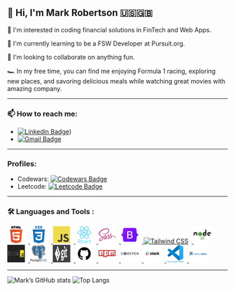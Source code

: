 
## 👋 Hi, I'm Mark Robertson 🇺🇸🇬🇧

👀 I'm interested in coding financial solutions in FinTech and Web Apps.

🌱 I'm currently learning to be a FSW Developer at Pursuit.org.

💞️ I'm looking to collaborate on anything fun.

🏎️ In my free time, you can find me enjoying Formula 1 racing, exploring new places, and savoring delicious meals while watching great movies with amazing company.

---
### 📫 How to reach me:

- [![Linkedin Badge](https://img.shields.io/badge/-LinkedIn-blue?style=flat&logo=Linkedin&logoColor=white)](https://www.linkedin.com/in/mark-robertson-ny-uk/))
- [![Gmail Badge](https://img.shields.io/badge/-Gmail-red?style=flat&logo=Gmail&logoColor=white)](mailto:MarkRobertson67@gmail.com)


<!-- - Email: [markrobertson67@gmail.com](mailto:markrobertson67@gmail.com)
- LinkedIn: [www.linkedin.com/in/mark-robertson-NY-UK](https://www.linkedin.com/in/mark-robertson-NY-UK) -->

---
### Profiles:

- Codewars: [![Codewars Badge](https://www.codewars.com/users/Goldsuccess167/badges/small)](https://www.codewars.com/users/Goldsuccess167)
- Leetcode: <a href="https://leetcode.com/Goldsuccess167/"><img src="https://assets.leetcode.com/static_assets/public/webpack_bundles/images/logo-dark.e99485d9b.svg" width="100" alt="Leetcode Badge"></a>


<!-- - Codewars: [![Codewars Badge](https://www.codewars.com/users/Goldsuccess167/badges/large)](https://www.codewars.com/users/Goldsuccess167)
- Leetcode: [![Leetcode Badge](https://assets.leetcode.com/static_assets/public/webpack_bundles/images/logo-dark.e99485d9b.svg)](https://leetcode.com/Goldsuccess167/) -->

---
### 🛠 Languages and Tools :

<div align="left">
  <!-- 1. Core languages -->
  <a href="https://developer.mozilla.org/docs/Web/HTML" target="_blank" rel="noopener noreferrer">
    <img
      src="https://raw.githubusercontent.com/devicons/devicon/master/icons/html5/html5-original-wordmark.svg"
      alt="HTML5" title="HTML5"
      width="40" height="40"
      style="margin-right:8px;"
    />
  </a>
  <a href="https://developer.mozilla.org/docs/Web/CSS" target="_blank" rel="noopener noreferrer">
    <img
      src="https://raw.githubusercontent.com/devicons/devicon/master/icons/css3/css3-plain-wordmark.svg"
      alt="CSS3" title="CSS3"
      width="40" height="40"
      style="margin-right:8px;"
    />
  </a>
  <a href="https://www.javascript.com/" target="_blank" rel="noopener noreferrer">
    <img
      src="https://raw.githubusercontent.com/devicons/devicon/master/icons/javascript/javascript-original.svg"
      alt="JavaScript" title="JavaScript"
      width="40" height="40"
      style="margin-right:8px;"
    />
  </a>

  <!-- 2. Front-end frameworks & styling -->
  <a href="https://reactjs.org/" target="_blank" rel="noopener noreferrer">
    <img
      src="https://raw.githubusercontent.com/devicons/devicon/master/icons/react/react-original-wordmark.svg"
      alt="React" title="React"
      width="40" height="40"
      style="margin-right:8px;"
    />
  </a>
  <a href="https://sass-lang.com/" target="_blank" rel="noopener noreferrer">
    <img
      src="https://raw.githubusercontent.com/devicons/devicon/master/icons/sass/sass-original.svg"
      alt="Sass" title="Sass"
      width="40" height="40"
      style="margin-right:8px;"
    />
  </a>
  <a href="https://getbootstrap.com/" target="_blank" rel="noopener noreferrer">
    <img
      src="./assets/bootstrap-original.svg"
      alt="Bootstrap" title="Bootstrap"
      width="40" height="40"
      style="margin-right:8px;"
    />
  </a>
  <a href="https://tailwindcss.com/" target="_blank" rel="noopener noreferrer">
    <img
      src="https://cdn.simpleicons.org/tailwindcss/06B6D4"
      alt="Tailwind CSS" title="Tailwind CSS"
      width="40" height="40"
      style="margin-right:8px;"
    />
  </a>

  <!-- 3. Back-end runtime & framework -->
  <a href="https://nodejs.org/" target="_blank" rel="noopener noreferrer">
    <img
      src="https://raw.githubusercontent.com/devicons/devicon/master/icons/nodejs/nodejs-original-wordmark.svg"
      alt="Node.js" title="Node.js"
      width="40" height="40"
      style="margin-right:8px;"
    />
  </a>
  <a href="https://expressjs.com/" target="_blank" rel="noopener noreferrer">
    <img
      src="./assets/ExpressJS.webp"
      alt="Express.js" title="Express.js"
      width="40" height="40"
      style="margin-right:8px;"
    />
  </a>

  <!-- 4. Database -->
  <a href="https://www.postgresql.org/" target="_blank" rel="noopener noreferrer">
    <img
      src="https://raw.githubusercontent.com/devicons/devicon/master/icons/postgresql/postgresql-original-wordmark.svg"
      alt="PostgreSQL" title="PostgreSQL"
      width="40" height="40"
      style="margin-right:8px;"
    />
  </a>

  <!-- 5. Version control & package managers -->
  <a href="https://git-scm.com/" target="_blank" rel="noopener noreferrer">
    <img
      src="./assets/Git.png"
      alt="Git" title="Git"
      width="40" height="40"
      style="margin-right:8px;"
    />
  </a>
  <a href="https://github.com/" target="_blank" rel="noopener noreferrer">
    <img
      src="./assets/gitHub.jpg"
      alt="GitHub" title="GitHub"
      width="40" height="40"
      style="margin-right:8px;"
    />
  </a>
  <a href="https://www.npmjs.com/" target="_blank" rel="noopener noreferrer">
    <img
      src="https://raw.githubusercontent.com/devicons/devicon/master/icons/npm/npm-original-wordmark.svg"
      alt="npm" title="npm"
      width="40" height="40"
      style="margin-right:8px;"
    />
  </a>

  <!-- 6. Community & editors -->
  <a href="https://codepen.io/" target="_blank" rel="noopener noreferrer">
    <img
      src="https://raw.githubusercontent.com/devicons/devicon/master/icons/codepen/codepen-original-wordmark.svg"
      alt="CodePen" title="CodePen"
      width="40" height="40"
      style="margin-right:8px;"
    />
  </a>
  <a href="https://slack.com/" target="_blank" rel="noopener noreferrer">
    <img
      src="https://raw.githubusercontent.com/devicons/devicon/master/icons/slack/slack-original-wordmark.svg"
      alt="Slack" title="Slack"
      width="40" height="40"
      style="margin-right:8px;"
    />
  </a>
  <a href="https://code.visualstudio.com/" target="_blank" rel="noopener noreferrer">
    <img
      src="https://raw.githubusercontent.com/devicons/devicon/master/icons/vscode/vscode-original-wordmark.svg"
      alt="VSCode" title="VSCode"
      width="40" height="40"
      style="margin-right:8px;"
    />
  </a>
  <a href="https://www.jetbrains.com/idea/" target="_blank" rel="noopener noreferrer">
    <img
      src="https://raw.githubusercontent.com/devicons/devicon/master/icons/intellij/intellij-original-wordmark.svg"
      alt="IntelliJ IDEA" title="IntelliJ IDEA"
      width="40" height="40"
      style="margin-right:8px;"
    />
  </a>
</div>

---

![Mark’s GitHub stats](https://github-readme-stats.vercel.app/api?username=MarkRobertson67&show_icons=true&theme=blue-green)
![Top Langs](https://github-readme-stats.vercel.app/api/top-langs/?username=MarkRobertson67&layout=donut&show_icons=true&theme=blue-green)
</p>



